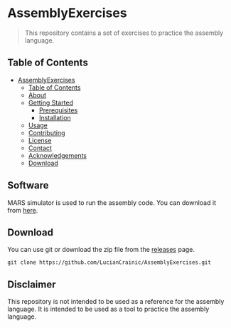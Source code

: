 # AssemblyExercises

> This repository contains a set of exercises to practice the assembly language.

## Table of Contents
- [AssemblyExercises](#assemblyexercises)
  - [Table of Contents](#table-of-contents)
  - [About](#about)
  - [Getting Started](#getting-started)
    - [Prerequisites](#prerequisites)
    - [Installation](#installation)
  - [Usage](#usage)
  - [Contributing](#contributing)
  - [License](#license)
  - [Contact](#contact)
  - [Acknowledgements](#acknowledgements)
  - [Download](#download)
## Software
MARS simulator is used to run the assembly code. You can download it from [here](http://courses.missouristate.edu/KenVollmar/mars/).
## Download
You can use git or download the zip file from the [releases]() page.

```
git clone https://github.com/LucianCrainic/AssemblyExercises.git
```

## Disclaimer
This repository is not intended to be used as a reference for the assembly language. It is intended to be used as a tool to practice the assembly language. 

